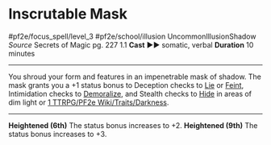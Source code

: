 # Inscrutable Mask
#pf2e/focus_spell/level_3 #pf2e/school/illusion 
UncommonIllusionShadow
*Source* Secrets of Magic pg. 227 1.1
**Cast** ►► somatic, verbal
**Duration** 10 minutes

---
You shroud your form and features in an impenetrable mask of shadow. The mask grants you a +1 status bonus to Deception checks to [Lie](Lie.md) or [Feint](Feint.md), Intimidation checks to [Demoralize](Demoralize.md), and Stealth checks to [Hide](Hide.md) in areas of dim light or [1 TTRPG/PF2e Wiki/Traits/Darkness](1%20TTRPG/PF2e%20Wiki/Traits/Darkness).

<hr>

**Heightened (6th)** The status bonus increases to +2.
**Heightened (9th)** The status bonus increases to +3.